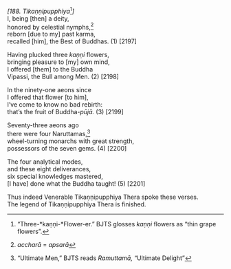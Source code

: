 *\[188. Tikaṇṇipupphiya*[^1]*\]*  
I, being \[then\] a deity,  
honored by celestial nymphs,[^2]  
reborn \[due to my\] past karma,  
recalled \[him\], the Best of Buddhas. (1) \[2197\]

Having plucked three *kaṇṇi* flowers,  
bringing pleasure to \[my\] own mind,  
I offered \[them\] to the Buddha  
Vipassi, the Bull among Men. (2) \[2198\]

In the ninety-one aeons since  
I offered that flower \[to him\],  
I’ve come to know no bad rebirth:  
that’s the fruit of Buddha-*pūjā.* (3) \[2199\]

Seventy-three aeons ago  
there were four Naruttamas,[^3]  
wheel-turning monarchs with great strength,  
possessors of the seven gems. (4) \[2200\]

The four analytical modes,  
and these eight deliverances,  
six special knowledges mastered,  
\[I have\] done what the Buddha taught! (5) \[2201\]

Thus indeed Venerable Tikaṇṇipupphiya Thera spoke these verses.  
The legend of Tikaṇṇipupphiya Thera is finished.  
[^1]: “Three-*kaṇṇi-*Flower-er.” BJTS glosses *kaṇṇi* flowers as “thin
    grape flowers”.  
[^2]: *accharā* = *apsarā*  
[^3]: “Ultimate Men,” BJTS reads *Ramuttamā,* “Ultimate Delight”
